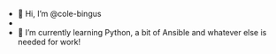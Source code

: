- 👋 Hi, I’m @cole-bingus
- 
- 🌱 I’m currently learning Python, a bit of Ansible and whatever else is needed for work!
<!---
cole-bingus/cole-bingus is a ✨ special ✨ repository because its `README.md` (this file) appears on your GitHub profile.
You can click the Preview link to take a look at your changes.
--->
